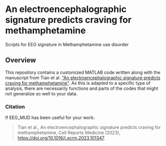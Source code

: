 # An electroencephalographic signature predicts craving for methamphetamine
Scripts for EEG signature in Methamphetamine use disorder

## Overview
This repository contains a customized MATLAB code written along with the manuscript from Tian et al. ["An electroencephalographic signature predicts craving for methamphetamine"](https://doi.org/10.1016/j.xcrm.2023.101347). As this is adapted to a specific type of analysis, there are necessarily functions and parts of the codes that might not generalize so well to your data.

### Citation
If EEG_MUD has been useful for your work:

> Tian et al., An electroencephalographic signature predicts craving for methamphetamine, Cell Reports Medicine (2023), https://doi.org/10.1016/j.xcrm.2023.101347.

